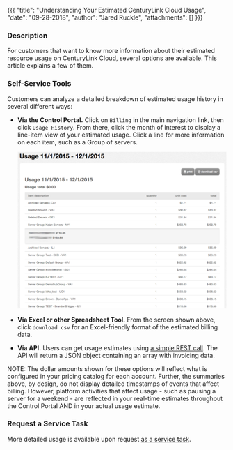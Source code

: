 {{{
  "title": "Understanding Your Estimated CenturyLink Cloud Usage",
  "date": "09-28-2018",
  "author": "Jared Ruckle",
  "attachments": []
}}}

### Description

For customers that want to know more information about their estimated resource usage on CenturyLink Cloud, several options are available. This article explains a few of them.

### Self-Service Tools

Customers can analyze a detailed breakdown of estimated usage history in several different ways:

* __Via the Control Portal.__ Click on `Billing` in the main navigation link, then click `Usage History`. From there, click the month of interest to display a line-item view of your estimated usage. Click a line for more information on each item, such as a Group of servers.

  ![Usage Summary Detail](../images/usage_summary_detail.png)

* __Via Excel or other Spreadsheet Tool.__ From the screen shown above, click `download csv` for an Excel-friendly format of the estimated billing data.

* __Via API.__ Users can get usage estimates using [a simple REST call](https://www.ctl.io/api-docs/v2/#billing). The API will return a JSON object containing an array with invoicing data.

NOTE: The dollar amounts shown for these options will reflect what is configured in your pricing catalog for each account. Further, the summaries above, by design, do not display detailed timestamps of events that affect billing. However, platform activities that affect usage - such as pausing a server for a weekend - are reflected in your real-time estimates throughout the Control Portal AND in your actual usage estimate.

### Request a Service Task

More detailed usage is available upon request [as a service task](https://www.ctl.io/service-tasks/#usage-reporting).
